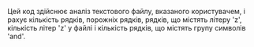 Цей код здійснює аналіз текстового файлу, вказаного користувачем, і рахує кількість рядків, порожніх рядків, рядків, що містять літеру 'z', кількість літер 'z' у файлі і кількість рядків, що містять групу символів 'and'.
